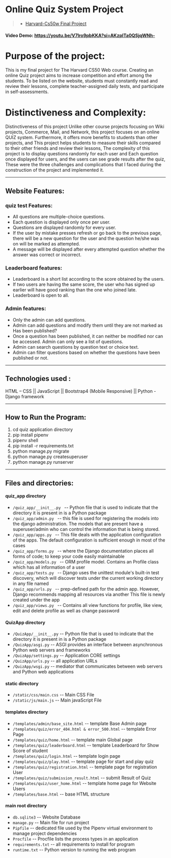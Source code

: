 # Online Quiz System Project
> - [Harvard-Cs50w Final Project](https://cs50.harvard.edu/web/2020/)

#### Video Demo: https://youtu.be/V7lro9pbKKA?si=AKzpITa0QSjqWNh-

# Purpose of the project:
This is my final project for The Harvard CS50 Web course.
Creating an online Quiz project aims to increase competition and effort among the students. To be listed on the website, students must constantly read and review their lessons, complete teacher-assigned daily tests, and participate in self-assessments.

# Distinctiveness and Complexity:
Distinctiveness of this project Unlike other course projects focusing on Wiki projects, Commerce, Mail, and Network, this project focuses on an online QUIZ system. Furthermore, it offers more benefits to students than other projects, and This project helps students to measure their skills compared to their other friends and review their lessons, The complexity of this project is to display questions randomly for each user and Each question once displayed for users, and the users can see grade results after the quiz, These were the three challenges and complications that I faced during the construction of the project and implemented it.
__________________________________________________________________________________________________________________________
## Website Features:

### quiz test Features:
-	All questions are multiple-choice questions.
-	Each question is displayed only once per user.
-	Questions are displayed randomly for every user.
-	If the user by mistake presses refresh or go back to the previous page, there will be a new question for the user and the question he/she was on will be marked as   attempted.
-	A message will be displayed after every attempted question whether the answer was correct or incorrect.

### Leaderboard features:
-	Leaderboard is a short list according to the score obtained by the users.
-	If two users are having the same score, the user who has signed up earlier will have good ranking than the one who joined late.
-	Leaderboard is open to all.

### Admin features:
-	Only the admin can add questions.
-	Admin can add questions and modify them until they are not marked as Has been published?
-	Once a question has been published, it can neither be modified nor can be accessed. Admin can only see a list of questions.
-	Admin can search questions by question text or choice text.
-	Admin can filter questions based on whether the questions have been published or not.
__________________________________________________________________________________________________________________________
## Technologies used : 
HTML – CSS || JavaScript || Bootstrap4 (Mobile Responsive) || Python - Django framework
__________________________________________________________________________________________________________________________
## How to Run the Program:
1.	cd quiz application directory
2.	pip install pipenv
3.	pipenv shell
4.	pip install -r requirements.txt
5.	python manage.py migrate
6.	python manage.py createsuperuser
7.	python manage.py runserver
__________________________________________________________________________________________________________________________
## Files and directories:

#### quiz_app directory
- ```/quiz_app/__init__.py ```                            --     Python file that is used to indicate that the directory it is present in is a Python package
- ```/quiz_app/admin.py ```                               --     this file is used for registering the models into the django administration. The models that are present have a superuser/admin who can control the information that is being stored.
- ```/quiz_app/apps.py ```                                --     This file deals with the application configuration of the apps. The default configuration is sufficient enough in most of the cases
- ```/quiz_app/forms.py ```                               --     where the Django documentation places all forms of code; to keep your code easily maintainable 
- ```/quiz_app/models.py ```                              --     ORM profile model. Contains an Profile class which has all information of a user
- ```/quiz_app/tests.py ```                               --     Django uses the unittest module's built-in test discovery, which will discover tests under the current working directory in any file named
- ```/quiz_app/urls.py ```                                --     prep-defined path for the admin app. However, Django recommends mapping all resources via another This file is newly created under the app
- ```/quiz_app/views.py ```                               --     Contains all view functions for profile, like view, edit and delete profile as well as change password

#### QuizApp directory
- ```/QuizApp/__init__.py```                              --     Python file that is used to indicate that the directory it is present in is a Python package
- ```/QuizApp/asgi.py```                                  --     ASGI provides an interface between asynchronous Python web servers and frameworks
- ```/QuizApp/settings.py```                              --     Application CORE settings
- ```/QuizApp/urls.py```                                  --     all application URLs
- ```/QuizApp/wsgi.py```                                  --     mediator that communicates between web servers and Python web applications

#### static directory
- ```/static/css/main.css```                              --     Main CSS File
- ```/static/js/main.js```                                --     Main javaScript File

#### templates directory
- ```/templates/admin/base_site.html```                   --     template Base Admin page
- ```/templates/quiz/error_404.html & error_500.html```   --     template Error Page
- ```/templates/quiz/home.html```                         --     template main Global page
- ```/templates/quiz/leaderboard.html```                  --     template Leaderboard for Show Score of student
- ```/templates/quiz/login.html```                        --     template login page
- ```/templates/quiz/play.html```                         --     template page for start and play quiz
- ```/templates/quiz/registration.html```                 --     template page for registration User
- ```/templates/quiz/submission_result.html```            --     submit Result of Quiz
- ```/templates/quiz/user_home.html```                    --     template home page for Website Users
- ```/templates/base.html```                              --     base HTML structure

#### main root directory
- ```db.sqlite3```                                        --     Website Database
- ```manage.py```                                         --     Main file for run project
- ```Pipfile```                                           --     dedicated file used by the Pipenv virtual environment to manage project dependencies
- ```Procfile```                                          --     Procfile lists the process types in an application
- ```requirements.txt```                                  --     all requirements to install for program
- ```runtime.txt```                                       --     Python version to running the web program
